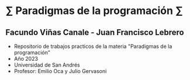 # ∑ Paradigmas de la programación ∑
## Facundo Viñas Canale - Juan Francisco Lebrero
- Repositorio de trabajos practicos de la materia "Paradigmas de la programación"
- Año 2023
- Universidad de San Andrés
- Profesor: Emilio Oca y Julio Gervasoni